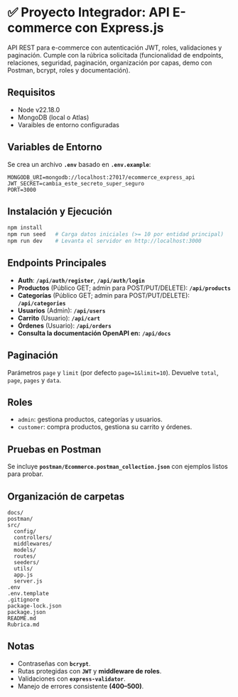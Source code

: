 # ✅ Proyecto Integrador: API E-commerce con Express.js

API REST para e-commerce con autenticación JWT, roles, validaciones y paginación.
Cumple con la rúbrica solicitada (funcionalidad de endpoints, relaciones, seguridad, paginación, organización por capas, demo con Postman, bcrypt, roles y documentación).

## Requisitos
- Node v22.18.0
- MongoDB (local o Atlas)
- Varaibles de entorno configuradas

## Variables de Entorno
Se crea un archivo **`.env`** basado en **`.env.example`**:

```
MONGODB_URI=mongodb://localhost:27017/ecommerce_express_api
JWT_SECRET=cambia_este_secreto_super_seguro
PORT=3000
```

## Instalación y Ejecución
```bash
npm install
npm run seed   # Carga datos iniciales (>= 10 por entidad principal)
npm run dev    # Levanta el servidor en http://localhost:3000
```

## Endpoints Principales
- **Auth**: **`/api/auth/register`**, **`/api/auth/login`**
- **Productos** (Público GET; admin para POST/PUT/DELETE): **`/api/products`**
- **Categorías** (Público GET; admin para POST/PUT/DELETE): **`/api/categories`**
- **Usuarios** (Admin): **`/api/users`**
- **Carrito** (Usuario): **`/api/cart`**
- **Órdenes** (Usuario): **`/api/orders`**
- **Consulta la documentación OpenAPI en:** **`/api/docs`**

## Paginación
Parámetros `page` y `limit` (por defecto `page=1&limit=10`). Devuelve `total`, `page`, `pages` y `data`.

## Roles
- `admin`: gestiona productos, categorías y usuarios.
- `customer`: compra productos, gestiona su carrito y órdenes.

## Pruebas en Postman
Se incluye **`postman/Ecommerce.postman_collection.json`** con ejemplos listos para probar.

## Organización de carpetas
```
docs/
postman/
src/
  config/
  controllers/
  middlewares/
  models/
  routes/
  seeders/
  utils/
  app.js
  server.js
.env
.env.template
.gitignore
package-lock.json
package.json
README.md
Rubrica.md
```

## Notas
- Contraseñas con **`bcrypt`**.
- Rutas protegidas con **`JWT`** y **middleware de roles**.
- Validaciones con **`express-validator`**.
- Manejo de errores consistente **(400–500)**.
